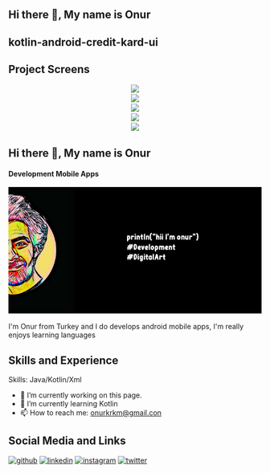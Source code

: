 ## Hi there 👋, My name is Onur

## kotlin-android-credit-kard-ui

## Project Screens
<div align="center">
    <img src=https://github.com/onurkrkm/kotlin-android-credit-kard-ui/blob/master/carImage/cardalex.png width="360"</img> 
</div>
<div align="center">
    <img src=https://github.com/onurkrkm/kotlin-android-credit-kard-ui/blob/master/carImage/cardmas.png width="360"</img> 
</div>
<div align="center">
    <img src=https://github.com/onurkrkm/kotlin-android-credit-kard-ui/blob/master/carImage/gifCard.gif width="360"</img> 
</div>
<div align="center">
    <img src=https://github.com/onurkrkm/kotlin-android-credit-kard-ui/blob/master/carImage/gidCard2.gif width="360"</img> 
</div>
<div align="center">
    <img src=https://github.com/onurkrkm/kotlin-android-credit-kard-ui/blob/master/carImage/card.png width="360"</img> 
</div>


## Hi there 👋, My name is Onur
#### Development Mobile Apps
![Development Mobile Apps](https://github.com/onurkrkm/onurkrkm/blob/main/banner.jpg)

I'm Onur from Turkey and I do develops android mobile apps, I'm really enjoys learning languages
## Skills and Experience
Skills: Java/Kotlin/Xml

- 🔭 I’m currently working on this page. 
- 🌱 I’m currently learning Kotlin 
- 📫 How to reach me: onurkrkm@gmail.con 

## Social Media and Links

[<img src='https://cdn.jsdelivr.net/npm/simple-icons@3.0.1/icons/github.svg' alt='github' height='40'>](https://github.com/https://github.com/onurkrkm/onurkrkm)  [<img src='https://cdn.jsdelivr.net/npm/simple-icons@3.0.1/icons/linkedin.svg' alt='linkedin' height='40'>](https://www.linkedin.com/in/https://www.linkedin.com/in/onur-kırkım-117994108//)  [<img src='https://cdn.jsdelivr.net/npm/simple-icons@3.0.1/icons/instagram.svg' alt='instagram' height='40'>](https://www.instagram.com/https://www.instagram.com/onurkirkim//)  [<img src='https://cdn.jsdelivr.net/npm/simple-icons@3.0.1/icons/twitter.svg' alt='twitter' height='40'>](https://twitter.com/https://twitter.com/YunusKrkm)  

